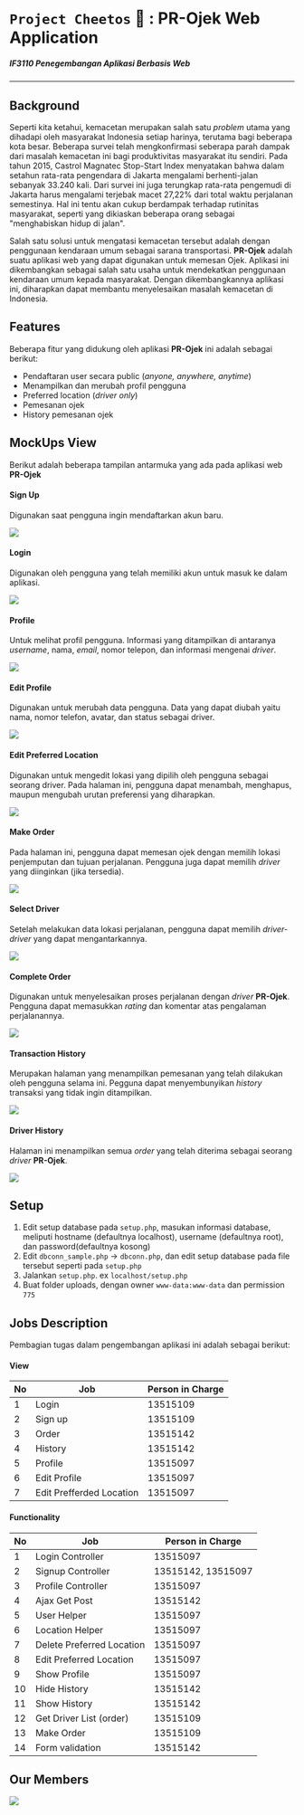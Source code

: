# `Project Cheetos` :tiger: : PR-Ojek Web Application 
##### IF3110 Penegembangan Aplikasi Berbasis Web
---
## Background
Seperti kita ketahui, kemacetan merupakan salah satu _problem_ utama yang dihadapi oleh masyarakat Indonesia setiap harinya, terutama bagi beberapa kota besar. Beberapa survei telah mengkonfirmasi seberapa parah dampak dari masalah kemacetan ini bagi produktivitas masyarakat itu sendiri. Pada tahun 2015, Castrol Magnatec Stop-Start Index menyatakan bahwa dalam setahun rata-rata pengendara di Jakarta mengalami berhenti-jalan sebanyak 33.240 kali. Dari survei ini juga terungkap rata-rata pengemudi di Jakarta harus mengalami terjebak macet 27,22% dari total waktu perjalanan semestinya. Hal ini tentu akan cukup berdampak terhadap rutinitas masyarakat, seperti yang dikiaskan beberapa orang sebagai "menghabiskan hidup di jalan".   

Salah satu solusi untuk mengatasi kemacetan tersebut adalah dengan penggunaan kendaraan umum sebagai sarana transportasi. **PR-Ojek** adalah suatu aplikasi web yang dapat digunakan untuk memesan Ojek. Aplikasi ini dikembangkan sebagai salah satu usaha untuk mendekatkan penggunaan kendaraan umum kepada masyarakat. Dengan dikembangkannya aplikasi ini, diharapkan dapat membantu menyelesaikan masalah kemacetan di Indonesia.
## Features
Beberapa fitur yang didukung oleh aplikasi **PR-Ojek** ini adalah sebagai berikut:
* Pendaftaran user secara public (*anyone, anywhere, anytime*)
* Menampilkan dan merubah profil pengguna
* Preferred location (*driver only*)
* Pemesanan ojek
* History pemesanan ojek

## MockUps View
Berikut adalah beberapa tampilan antarmuka yang ada pada aplikasi web **PR-Ojek** 
#### Sign Up
Digunakan saat pengguna ingin mendaftarkan akun baru.

![](mocks/cheetos-signup.PNG)

#### Login
Digunakan oleh pengguna yang telah memiliki akun untuk masuk ke dalam aplikasi.

![](mocks/cheetos-login.PNG)

#### Profile
Untuk melihat profil pengguna. Informasi yang ditampilkan di antaranya *username*, nama, *email*, nomor telepon, dan informasi mengenai *driver*.

![](mocks/cheetos-profile.PNG)

#### Edit Profile
Digunakan untuk merubah data pengguna. Data yang dapat diubah yaitu nama, nomor telefon, avatar, dan status sebagai driver.

![](mocks/cheetos-edit-profile.PNG)

#### Edit Preferred Location
Digunakan untuk mengedit lokasi yang dipilih oleh pengguna sebagai seorang driver. Pada halaman ini, pengguna dapat menambah, menghapus, maupun mengubah urutan preferensi yang diharapkan.

![](mocks/cheetos-edit-location.PNG)

#### Make Order
Pada halaman ini, pengguna dapat memesan ojek dengan memilih lokasi penjemputan dan tujuan perjalanan. Pengguna juga dapat memilih *driver* yang diinginkan (jika tersedia).

![](mocks/cheetos-order-2.PNG)

#### Select Driver
Setelah melakukan data lokasi perjalanan, pengguna dapat memilih *driver-driver* yang dapat mengantarkannya.

![](mocks/cheetos-order-4.PNG)

#### Complete Order
Digunakan untuk menyelesaikan proses perjalanan dengan *driver* **PR-Ojek**. Pengguna dapat memasukkan *rating* dan komentar atas pengalaman perjalanannya.

![](mocks/cheetos-complete-order.PNG)

#### Transaction History
Merupakan halaman yang menampilkan pemesanan yang telah dilakukan oleh pengguna selama ini. Pegguna dapat menyembunyikan *history* transaksi yang tidak ingin ditampilkan.

![](mocks/cheetos-transaction-history.PNG)

#### Driver History
Halaman ini menampilkan semua *order* yang telah diterima sebagai seorang *driver* **PR-Ojek**.

![](mocks/cheetos-driver-history.PNG)

## Setup
1. Edit setup database pada `setup.php`, masukan informasi database, meliputi hostname (defaultnya localhost), username (defaultnya root), dan password(defaultnya kosong)
2. Edit `dbconn_sample.php` -> `dbconn.php`, dan edit setup database pada file tersebut seperti pada `setup.php`
3. Jalankan `setup.php`. ex `localhost/setup.php`
4. Buat folder uploads, dengan owner `www-data:www-data` dan permission `775`

## Jobs Description
Pembagian tugas dalam pengembangan aplikasi ini adalah sebagai berikut:
#### View
No | Job | Person in Charge
--- | ------------- | --------------
1 | Login | 13515109
2 | Sign up | 13515109 
3 | Order | 13515142
4 | History | 13515142
5 | Profile | 13515097
6 | Edit Profile | 13515097
7 | Edit Prefferded Location | 13515097

#### Functionality
No | Job | Person in Charge
--- | ------------- | --------------
1 | Login Controller | 13515097
2 | Signup Controller  | 13515142, 13515097
3 | Profile Controller | 13515097
4 | Ajax Get Post | 13515142
5 | User Helper | 13515097
6 | Location Helper | 13515097
7 | Delete Preferred Location | 13515097
8 | Edit Preferred Location | 13515097
9 | Show Profile | 13515097
10 | Hide History | 13515142
11 | Show History |13515142
12 | Get Driver List (order) | 13515109
13 | Make Order | 13515109
14 | Form validation | 13515142


## Our Members

![](mocks/cheetos-members.PNG)